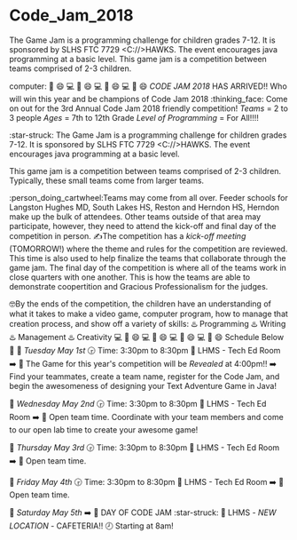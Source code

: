 # Code_Jam_2018
The Game Jam is a programming challenge for children grades 7-12. It is sponsored by SLHS FTC 7729 &lt;C://>HAWKS. The event encourages java programming at a basic level.  This game jam is a competition between teams comprised of 2-3 children.

computer: :diamond_shape_with_a_dot_inside: :smile: :computer: :diamond_shape_with_a_dot_inside: :smile: :computer: :diamond_shape_with_a_dot_inside: :smile: :computer: :diamond_shape_with_a_dot_inside: :smile:
*CODE JAM 2018*
HAS ARRIVED!! Who will win this year and be champions of Code Jam 2018 :thinking_face:
Come on out for the 3rd Annual Code Jam 2018 friendly competition!
*Teams* = 2 to 3 people
*Ages* = 7th to 12th Grade 
*Level of Programming* = For All!!!!


:star-struck: The Game Jam is a programming challenge for children grades 7-12. It is sponsored by SLHS FTC 7729 <C://>HAWKS. The event encourages java programming at a basic level.

This game jam is a competition between teams comprised of 2-3 children. Typically, these small teams come from larger teams.

:person_doing_cartwheel:Teams may come from all over. Feeder schools for Langston Hughes MD, South Lakes HS, Reston and Herndon HS, Herndon make up the bulk of attendees. Other teams outside of that area may participate, however, they need to attend the kick-off and final day of the competition in person.
:writing_hand:The competition has a *kick-off meeting* (TOMORROW!) where the theme and rules for the competition are reviewed. This time is also used to help finalize the teams that collaborate through the game jam. The final day of the competition is where all of the teams work in close quarters with one another. This is how the teams are able to demonstrate coopertition and Gracious Professionalism for the judges.

:nerd_face:By the ends of the competition, the children have an understanding of what it takes to make a video game, computer program, how to manage that creation process, and show off a variety of skills:
:hotsprings:     Programming
:hotsprings:     Writing
:hotsprings:     Management
:hotsprings:     Creativity
:computer: :diamond_shape_with_a_dot_inside: :smile: :computer: :diamond_shape_with_a_dot_inside: :smile: :computer: :diamond_shape_with_a_dot_inside: :smile: :computer: :diamond_shape_with_a_dot_inside: :smile:
Schedule Below :envelope_with_arrow:
:calendar: *Tuesday May 1st*
:clock330: Time: 3:30pm to 8:30pm 
:school: LHMS - Tech Ed Room
:arrow_right:  :raised_hands: The Game for this year's competition will be _*Revealed*_ at 4:00pm!! 
:arrow_right:  Find your teammates, create a team name, register for the Code Jam, and begin the awesomeness of designing your Text Adventure Game in Java!

:calendar: *Wednesday May 2nd*
:clock330: Time: 3:30pm to 8:30pm 
:school: LHMS - Tech Ed Room
:arrow_right:  :space_invader: Open team time.  Coordinate with your team members and come to our open lab time to create your awesome game!

:calendar: *Thursday May 3rd*
:clock330: Time: 3:30pm to 8:30pm 
:school: LHMS - Tech Ed Room
:arrow_right:  :space_invader: Open team time.

:calendar: *Friday May 4th*
:clock330: Time: 3:30pm to 8:30pm 
:school: LHMS - Tech Ed Room
:arrow_right:  :space_invader: Open team time.

:calendar: *Saturday May 5th*
:arrow_right:  :star2: DAY OF CODE JAM :star-struck:
:school:  LHMS - *NEW LOCATION* - CAFETERIA!! 
:clock8:  Starting at 8am!
